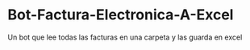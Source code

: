 # Bot-Factura-Electronica-A-Excel
Un bot que lee todas las facturas en una carpeta y las guarda en excel
